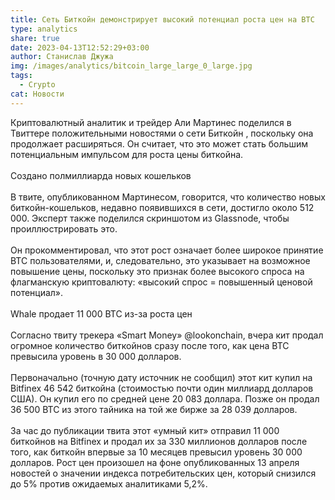 ```yaml
---
title: Сеть Биткойн демонстрирует высокий потенциал роста цен на BTC
type: analytics
share: true
date: 2023-04-13T12:52:29+03:00
author: Станислав Джужа
img: /images/analytics/bitcoin_large_large_0_large.jpg
tags:
  - Crypto
cat: Новости
---
```

Криптовалютный аналитик и трейдер Али Мартинес поделился в Твиттере положительными новостями о сети Биткойн , поскольку она продолжает расширяться. Он считает, что это может стать большим потенциальным импульсом для роста цены биткойна.\
\
Создано полмиллиарда новых кошельков\
\
В твите, опубликованном Мартинесом, говорится, что количество новых биткойн-кошельков, недавно появившихся в сети, достигло около 512 000. Эксперт также поделился скриншотом из Glassnode, чтобы проиллюстрировать это. \
\
Он прокомментировал, что этот рост означает более широкое принятие BTC пользователями, и, следовательно, это указывает на возможное повышение цены, поскольку это признак более высокого спроса на флагманскую криптовалюту: «высокий спрос = повышенный ценовой потенциал».\
\
Whale продает 11 000 BTC из-за роста цен\
\
Согласно твиту трекера «Smart Money» @lookonchain, вчера кит продал огромное количество биткойнов сразу после того, как цена BTC превысила уровень в 30 000 долларов. \
\
Первоначально (точную дату источник не сообщил) этот кит купил на Bitfinex 46 542 биткойна (стоимостью почти один миллиард долларов США). Он купил его по средней цене 20 083 доллара. Позже он продал 36 500 BTC из этого тайника на той же бирже за 28 039 долларов. \
\
За час до публикации твита этот «умный кит» отправил 11 000 биткойнов на Bitfinex и продал их за 330 миллионов долларов после того, как биткойн впервые за 10 месяцев превысил уровень 30 000 долларов. Рост цен произошел на фоне опубликованных 13 апреля новостей о значении индекса потребительских цен, который снизился до 5% против ожидаемых аналитиками 5,2%.